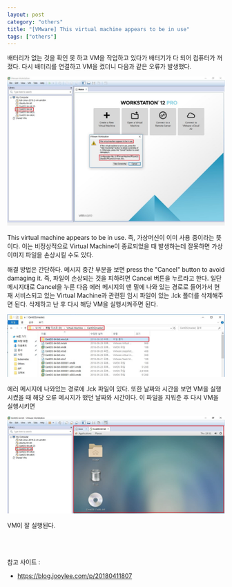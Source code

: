 ```yaml
---
layout: post
category: "others"
title: "[VMware] This virtual machine appears to be in use"
tags: ["others"]
---
```

배터리가 없는 것을 확인 못 하고 VM을 작업하고 있다가 배터기가 다 되어 컴퓨터가 꺼졌다. 다시 배터리를 연결하고 VM을 켰더니 다음과 같은 오류가 발생했다.

<img src="https://github.com/P00HP00H/P00HP00H.github.io/blob/master/img/Others/121.JPG?raw=true" width="750px">

This virtual machine appears to be in use. 즉, 가상머신이 이미 사용 중이라는 뜻이다. 이는 비정상적으로 Virtual Machine이 종료되었을 때 발생하는데 잘못하면 가상 이미지 파일을 손상시킬 수도 있다.

해결 방법은 간단하다. 메시지 중간 부분을 보면 press the "Cancel" button to avoid damaging it. 즉, 파일이 손상되는 것을 피하려면 Cancel 버튼을 누르라고 한다. 일단 메시지대로 Cancel을 누른 다음 에러 메시지의 맨 밑에 나와 있는 경로로 들어가서 현재 서비스되고 있는 Virtual Machine과 관련된 임시 파일이 있는 .lck 폴더를 삭제해주면 된다. 삭제하고 난 후 다시 해당 VM을 실행시켜주면 된다.

<img src="https://github.com/P00HP00H/P00HP00H.github.io/blob/master/img/Others/122.JPG?raw=true" width="750px">

에러 메시지에 나와있는 경로에 .lck 파일이 있다. 또한 날짜와 시간을 보면 VM을 실행시켰을 때 해당 오류 메시지가 떴던 날짜와 시간이다. 이 파일을 지워준 후 다시 VM을 실행시키면

<img src="https://github.com/P00HP00H/P00HP00H.github.io/blob/master/img/Others/123.JPG?raw=true" width="750px">

VM이 잘 실행된다.

<br><br><br>참고 사이트 :

- https://blog.jooylee.com/p/20180411807

